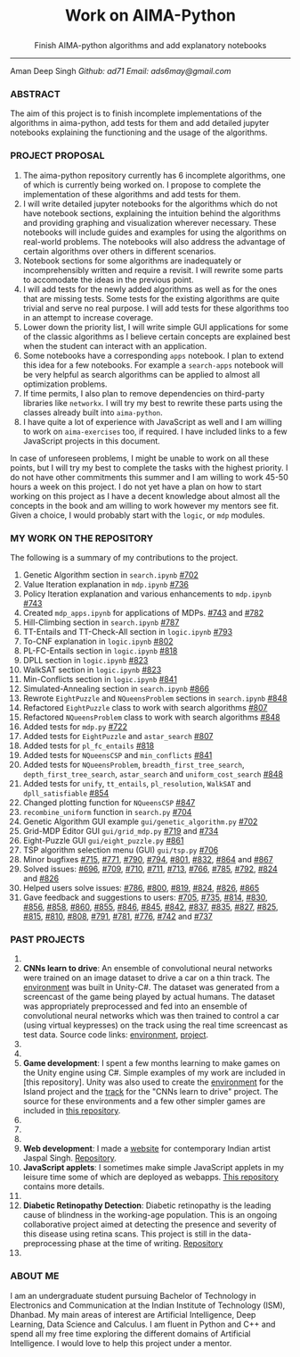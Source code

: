# <p style="text-align: center;">Work on AIMA-Python</p>
<p style="text-align: center;">Finish AIMA-python algorithms and add explanatory notebooks

---
Aman Deep Singh
_Github: ad71_
_Email: ads6may@gmail.com_

### ABSTRACT
The aim of this project is to finish incomplete implementations of the algorithms in aima-python, add tests for them and add detailed jupyter notebooks explaining the functioning and the usage of the algorithms.

### PROJECT PROPOSAL
1. The aima-python repository currently has 6 incomplete algorithms, one of which is currently being worked on. I propose to complete the implementation of these algorithms and add tests for them. 
2. I will write detailed jupyter notebooks for the algorithms which do not have notebook sections, explaining the intuition behind the algorithms and providing graphing and visualization wherever necessary. These notebooks will include guides and examples for using the algorithms on real-world problems. The notebooks will also address the advantage of certain algorithms over others in different scenarios.
3. Notebook sections for some algorithms are inadequately or incomprehensibly written and require a revisit. I will rewrite some parts to accomodate the ideas in the previous point.
4. I will add tests for the newly added algorithms as well as for the ones that are missing tests. Some tests for the existing algorithms are quite trivial and serve no real purpose. I will add tests for these algorithms too in an attempt to increase coverage.
5. Lower down the priority list, I will write simple GUI applications for some of the classic algorithms as I believe certain concepts are explained best when the student can interact with an application.
6. Some notebooks have a corresponding `apps` notebook. I plan to extend this idea for a few notebooks. For example a `search-apps` notebook will be very helpful as search algorithms can be applied to almost all optimization problems.
7. If time permits, I also plan to remove dependencies on third-party libraries like `networkx`. I will try my best to rewrite these parts using the classes already built into `aima-python`.
8. I have quite a lot of experience with JavaScript as well and I am willing to work on `aima-exercises` too, if required. I have included links to a few JavaScript projects in this document.

In case of unforeseen problems, I might be unable to work on all these points, but I will try my best to complete the tasks with the highest priority. I do not have other commitments this summer and I am willing to work 45-50  hours a week on this project. I do not yet have a plan on how to start working on this project as I have a decent knowledge about almost all the concepts in the book and am willing to work however my mentors see fit. Given a choice, I would probably start with the `logic`,  or `mdp` modules.

### MY WORK ON THE REPOSITORY
The following is a summary of my contributions to the project.
1.	Genetic Algorithm section in `search.ipynb` [#702](https://github.com/aimacode/aima-python/pull/702)
2.	Value Iteration explanation in `mdp.ipynb` [#736](https://github.com/aimacode/aima-python/pull/736)
3.	Policy Iteration explanation and various enhancements to `mdp.ipynb` [#743](https://github.com/aimacode/aima-python/pull/743)
4.	Created `mdp_apps.ipynb` for applications of MDPs. [#743](https://github.com/aimacode/aima-python/pull/743) and [#782](https://github.com/aimacode/aima-python/pull/782)
5.	Hill-Climbing section in `search.ipynb` [#787](https://github.com/aimacode/aima-python/pull/787)
6.	TT-Entails and TT-Check-All section in `logic.ipynb` [#793](https://github.com/aimacode/aima-python/pull/793)
7.	To-CNF explanation in `logic.ipynb` [#802](https://github.com/aimacode/aima-python/pull/802)
8.	PL-FC-Entails section in `logic.ipynb` [#818](https://github.com/aimacode/aima-python/pull/818)
9.	DPLL section in `logic.ipynb` [#823](https://github.com/aimacode/aima-python/pull/823)
10. WalkSAT section in `logic.ipynb` [#823](https://github.com/aimacode/aima-python/pull/823)
11. Min-Conflicts section in `logic.ipynb` [#841](https://github.com/aimacode/aima-python/pull/841)
12. Simulated-Annealing section in `search.ipynb` [#866](https://github.com/aimacode/aima-python/pull/866)
13. Rewrote `EightPuzzle` and `NQueensProblem` sections in `search.ipynb` [#848](https://github.com/aimacode/aima-python/pull/848)
14. Refactored `EightPuzzle` class to work with search algorithms [#807](https://github.com/aimacode/aima-python/pull/807)
15. Refactored `NQueensProblem` class to work with search algorithms [#848](https://github.com/aimacode/aima-python/pull/848)
16. Added tests for `mdp.py` [#722](https://github.com/aimacode/aima-python/pull/722)
17. Added tests for `EightPuzzle` and `astar_search` [#807](https://github.com/aimacode/aima-python/pull/807)
18. Added tests for `pl_fc_entails` [#818](https://github.com/aimacode/aima-python/pull/818)
19. Added tests for `NQueensCSP` and `min_conflicts` [#841](https://github.com/aimacode/aima-python/pull/841)
20. Added tests for `NQueensProblem`, `breadth_first_tree_search`, `depth_first_tree_search`, `astar_search` and `uniform_cost_search` [#848](https://github.com/aimacode/aima-python/pull/848)
21. Added tests for `unify`, `tt_entails`, `pl_resolution`, `WalkSAT` and `dpll_satisfiable` [#854](https://github.com/aimacode/aima-python/pull/854)
22. Changed plotting function for `NQueensCSP` [#847](https://github.com/aimacode/aima-python/pull/847)
23. `recombine_uniform` function in `search.py` [#704](https://github.com/aimacode/aima-python/pull/704)
24. Genetic Algorithm GUI example `gui/genetic_algorithm.py` [#702](https://github.com/aimacode/aima-python/pull/702)
25. Grid-MDP Editor GUI `gui/grid_mdp.py` [#719](https://github.com/aimacode/aima-python/pull/719) and [#734](https://github.com/aimacode/aima-python/pull/734)
26. Eight-Puzzle GUI `gui/eight_puzzle.py` [#861](https://github.com/aimacode/aima-python/pull/861)
27. TSP algorithm selection menu (GUI) `gui/tsp.py` [#706](https://github.com/aimacode/aima-python/pull/706)
28. Minor bugfixes [#715](https://github.com/aimacode/aima-python/pull/715), [#771](https://github.com/aimacode/aima-python/pull/771), [#790](https://github.com/aimacode/aima-python/pull/790), [#794](https://github.com/aimacode/aima-python/pull/794), [#801](https://github.com/aimacode/aima-python/pull/801), [#832](https://github.com/aimacode/aima-python/pull/832), [#864](https://github.com/aimacode/aima-python/pull/864) and [#867](https://github.com/aimacode/aima-python/pull/867)
29. Solved issues: [#696](https://github.com/aimacode/aima-python/issues/696), [#709](https://github.com/aimacode/aima-python/issues/709), [#710](https://github.com/aimacode/aima-python/issues/710), [#711](https://github.com/aimacode/aima-python/issues/711), [#713](https://github.com/aimacode/aima-python/issues/713), [#766](https://github.com/aimacode/aima-python/issues/766), [#785](https://github.com/aimacode/aima-python/issues/785), [#792](https://github.com/aimacode/aima-python/issues/792), [#824](https://github.com/aimacode/aima-python/issues/824) and [#826](https://github.com/aimacode/aima-python/issues/826)
30. Helped users solve issues: [#786](https://github.com/aimacode/aima-python/issues/786), [#800](https://github.com/aimacode/aima-python/issues/800), [#819](https://github.com/aimacode/aima-python/issues/819), [#824](https://github.com/aimacode/aima-python/issues/824), [#826](https://github.com/aimacode/aima-python/issues/826), [#865](https://github.com/aimacode/aima-python/issues/865)
31. Gave feedback and suggestions to users: [#705](https://github.com/aimacode/aima-python/issues/705), [#735](https://github.com/aimacode/aima-python/issues/735), [#814](https://github.com/aimacode/aima-python/issues/814), [#830](https://github.com/aimacode/aima-python/issues/830), [#856](https://github.com/aimacode/aima-python/issues/856), [#858](https://github.com/aimacode/aima-python/issues/858), [#860](https://github.com/aimacode/aima-python/pull/860), [#855](https://github.com/aimacode/aima-python/pull/855), [#846](https://github.com/aimacode/aima-python/pull/846), [#845](https://github.com/aimacode/aima-python/pull/845), [#842](https://github.com/aimacode/aima-python/pull/842), [#837](https://github.com/aimacode/aima-python/pull/837), [#835](https://github.com/aimacode/aima-python/pull/835), [#827](https://github.com/aimacode/aima-python/pull/827), [#825](https://github.com/aimacode/aima-python/pull/825), [#815](https://github.com/aimacode/aima-python/pull/815), [#810](https://github.com/aimacode/aima-python/pull/810), [#808](https://github.com/aimacode/aima-python/pull/808), [#791](https://github.com/aimacode/aima-python/pull/791), [#781](https://github.com/aimacode/aima-python/pull/781), [#776](https://github.com/aimacode/aima-python/pull/776), [#742](https://github.com/aimacode/aima-python/pull/742) and [#737](https://github.com/aimacode/aima-python/pull/737)

### PAST PROJECTS
1. <placeholder car ga project>
2. <placeholder car cnn and ai project>__CNNs learn to drive__: An ensemble of convolutional neural networks were trained on an image dataset to drive a car on a thin track. The [environment](https://github.com/ad71/Unity-Projects-2/tree/master/Car%20AI%203) was built in Unity-C#. The dataset was generated from a screencast of the game being played by actual humans. The dataset was appropriately preprocessed and fed into an ensemble of convolutional neural networks which was then trained to control a car (using virtual keypresses) on the track using the real time screencast as test data. Source code links: [environment](https://github.com/ad71/Unity-Projects-2/tree/master/Car%20AI%203), [project](https://github.com/ad71/Practical-ML/tree/master/Python%20Plays).
3. <placeholder boxcar2d>
4. <palceholder genetic algorithms>
5. <placeholder unity games> __Game development__: I spent a few months learning to make games on the Unity engine using C#. Simple examples of my work are included in [this repository]. Unity was also used to create the [environment](https://github.com/ad71/Unity-Projects-2/tree/master/Car%20AI%20GA) for the Island project and the [track](https://github.com/ad71/Unity-Projects-2/tree/master/Car%20AI%203) for the "CNNs learn to drive" project. The source for these environments and a few other simpler games are included in [this repository](https://github.com/ad71/Unity-Projects-2).
6. <placeholder transfer learning>
7. <placeholder deep learning projects>
8. <placeholder nlu project>
9. <placeholder website> __Web development__: I made a [website](https://jaspalsinghart.com/) for contemporary Indian artist Jaspal Singh. [Repository](). <Include repository link>
10. <placeholder JavaScript sketches>__JavaScript applets__: I sometimes make simple JavaScript applets in my leisure time some of which are deployed as webapps. [This repository]() contains more details.
11. <placeholder Processing sketches>
12. <placheolder diabetic retinopathy detection>__Diabetic Retinopathy Detection__: Diabetic retinopathy is the  leading cause of blindness in the working-age population. This is an ongoing collaborative project aimed at detecting the presence and severity of this disease using retina scans. This project is still in the data-preprocessing phase at the time of writing. [Repository]() <Include repository link>
13. <placeholder struo>

### ABOUT ME
I am an undergraduate student pursuing Bachelor of Technology in Electronics and Communication at the Indian Institute of Technology (ISM), Dhanbad. My main areas of interest are Artificial Intelligence, Deep Learning, Data Science and Calculus. I am fluent in Python and C++ and spend all my free time exploring the different domains of Artificial Intelligence. I would love to help this project under a mentor.

